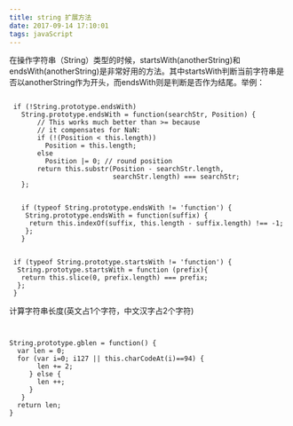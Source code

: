 ```yaml
---
title: string 扩展方法
date: 2017-09-14 17:10:01
tags: javaScript
---
```

在操作字符串（String）类型的时候，startsWith(anotherString)和endsWith(anotherString)是非常好用的方法。其中startsWith判断当前字符串是否以anotherString作为开头，而endsWith则是判断是否作为结尾。举例：


<pre><code>
 if (!String.prototype.endsWith)
   String.prototype.endsWith = function(searchStr, Position) {
       // This works much better than >= because
       // it compensates for NaN:
       if (!(Position < this.length))
         Position = this.length;
       else
         Position |= 0; // round position
       return this.substr(Position - searchStr.length,
                          searchStr.length) === searchStr;
   };
   
   
   if (typeof String.prototype.endsWith != 'function') {
    String.prototype.endsWith = function(suffix) {
     return this.indexOf(suffix, this.length - suffix.length) !== -1;
    };
   }
</code></pre>


<pre><code>
 if (typeof String.prototype.startsWith != 'function') {
  String.prototype.startsWith = function (prefix){
   return this.slice(0, prefix.length) === prefix;
  };
 }
</code></pre>
计算字符串长度(英文占1个字符，中文汉字占2个字符)
<pre><code>

String.prototype.gblen = function() {
  var len = 0;
  for (var i=0; i<this.length; i++) {
    if (this.charCodeAt(i)>127 || this.charCodeAt(i)==94) {
       len += 2;
     } else {
       len ++;
     }
   }
  return len;
}
</code></pre>